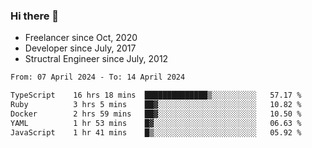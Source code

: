 ### Hi there 👋

- Freelancer since Oct, 2020
- Developer since July, 2017
- Structral Engineer since July, 2012

<!--START_SECTION:waka-->

```txt
From: 07 April 2024 - To: 14 April 2024

TypeScript    16 hrs 18 mins  ██████████████▒░░░░░░░░░░   57.17 %
Ruby          3 hrs 5 mins    ██▓░░░░░░░░░░░░░░░░░░░░░░   10.82 %
Docker        2 hrs 59 mins   ██▓░░░░░░░░░░░░░░░░░░░░░░   10.50 %
YAML          1 hr 53 mins    █▓░░░░░░░░░░░░░░░░░░░░░░░   06.63 %
JavaScript    1 hr 41 mins    █▒░░░░░░░░░░░░░░░░░░░░░░░   05.92 %
```

<!--END_SECTION:waka-->
